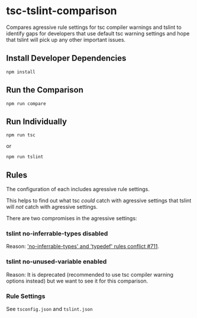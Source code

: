 # tsc-tslint-comparison

Compares agressive rule settings for tsc compiler warnings
and tslint to identify gaps for developers
that use default tsc warning settings and hope that tslint will pick
up any other important issues.

## Install Developer Dependencies

```npm install```

## Run the Comparison

```npm run compare```

## Run Individually

```npm run tsc```

or

```npm run tslint```

## Rules

The configuration of each includes agressive rule settings.

This helps to find out what tsc *could* catch with agressive settings
that tslint will *not* catch with agressive settings.

There are two compromises in the agressive settings:

### tslint no-inferrable-types disabled

Reason: ['no-inferrable-types' and 'typedef' rules conflict #711](https://github.com/palantir/tslint/issues/711).

### tslint no-unused-variable enabled

Reason: It is deprecated (recommended to use
tsc compiler warning options instead) but we want to see it
for this comparison.

### Rule Settings

See ```tsconfig.json``` and ```tslint.json```
